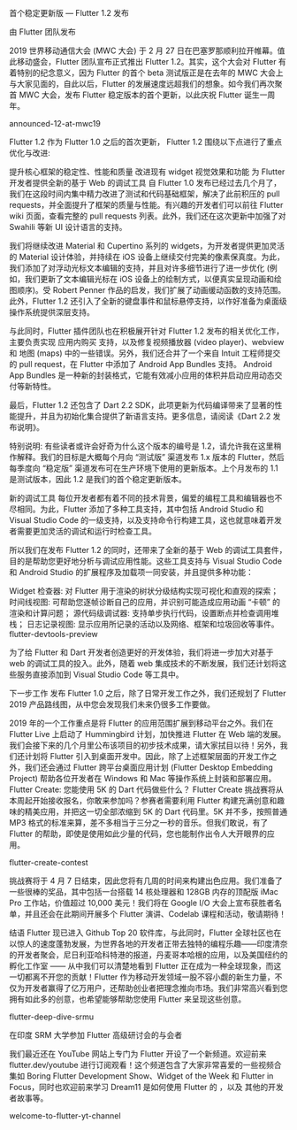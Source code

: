 首个稳定更新版 — Flutter 1.2 发布
 
由 Flutter 团队发布

2019 世界移动通信大会 (MWC 大会) 于 2 月 27 日在巴塞罗那顺利拉开帷幕。值此移动盛会，Flutter 团队宣布正式推出 Flutter 1.2。其实，这个大会对 Flutter 有着特别的纪念意义，因为 Flutter 的首个 beta 测试版正是在去年的 MWC 大会上与大家见面的，自此以后，Flutter 的发展速度远超我们的想象。如今我们再次聚首 MWC 大会，发布 Flutter 稳定版本的首个更新，以此庆祝 Flutter 诞生一周年。

announced-12-at-mwc19

Flutter 1.2
作为 Flutter 1.0 之后的首次更新， Flutter 1.2 围绕以下点进行了重点优化与改进:

提升核心框架的稳定性、性能和质量
改进现有 widget 视觉效果和功能
为 Flutter 开发者提供全新的基于 Web 的调试工具
自 Flutter 1.0 发布已经过去几个月了，我们在这段时间内集中精力改进了测试和代码基础框架，解决了此前积压的 pull requests，并全面提升了框架的质量与性能。有兴趣的开发者们可以前往 Flutter wiki 页面，查看完整的 pull requests 列表。此外，我们还在这次更新中加强了对 Swahili 等新 UI 设计语言的支持。

我们将继续改进 Material 和 Cupertino 系列的 widgets，为开发者提供更加灵活的 Material 设计体验，并持续在 iOS 设备上继续交付完美的像素保真度。为此，我们添加了对浮动光标文本编辑的支持，并且对许多细节进行了进一步优化 (例如，我们更新了文本编辑光标在 iOS 设备上的绘制方式，以便真实呈现动画和绘图顺序)。受 Robert Penner 作品的启发，我们扩展了动画缓动函数的支持范围。此外，Flutter 1.2 还引入了全新的键盘事件和鼠标悬停支持，以作好准备为桌面级操作系统提供深层支持。

与此同时，Flutter 插件团队也在积极展开针对 Flutter 1.2 发布的相关优化工作，主要负责实现 应用内购买 支持，以及修复视频播放器 (video player)、webview 和 地图 (maps) 中的一些错误。另外，我们还合并了一个来自 Intuit 工程师提交的 pull request，在 Flutter 中添加了 Android App Bundles 支持。 Android App Bundles 是一种新的封装格式，它能有效减小应用的体积并启动应用动态交付等新特性。

最后，Flutter 1.2 还包含了 Dart 2.2 SDK，此项更新为代码编译带来了显著的性能提升，并且为初始化集合提供了新语言支持。更多信息，请阅读《Dart 2.2 发布说明》。

特别说明: 有些读者或许会好奇为什么这个版本的编号是 1.2，请允许我在这里稍作解释。我们的目标是大概每个月向 “测试版” 渠道发布 1.x 版本的 Flutter，然后每季度向 “稳定版” 渠道发布可在生产环境下使用的更新版本。上个月发布的 1.1 是测试版本，因此 1.2 是我们的首个稳定更新版本。

新的调试工具
每位开发者都有着不同的技术背景，偏爱的编程工具和编辑器也不尽相同。为此，Flutter 添加了多种工具支持，其中包括 Android Studio 和 Visual Studio Code 的一级支持，以及支持命令行构建工具，这也就意味着开发者需要更加灵活的调试和运行时检查工具。

所以我们在发布 Flutter 1.2 的同时，还带来了全新的基于 Web 的调试工具套件，目的是帮助您更好地分析与调试应用性能。这些工具支持与 Visual Studio Code 和 Android Studio 的扩展程序及加载项一同安装，并且提供多种功能：

Widget 检查器: 对 Flutter 用于渲染的树状分级结构实现可视化和直观的探索；
时间线视图: 可帮助您逐帧诊断自己的应用，并识别可能造成应用动画 “卡顿” 的渲染和计算问题；
源代码级调试器: 支持单步执行代码，设置断点并检查调用堆栈；
日志记录视图: 显示应用所记录的活动以及网络、框架和垃圾回收等事件。
flutter-devtools-preview

为了给 Flutter 和 Dart 开发者创造更好的开发体验，我们将进一步加大对基于 web 的调试工具的投入。此外，随着 web 集成技术的不断发展，我们还计划将这些服务直接添加到 Visual Studio Code 等工具中。

下一步工作
发布 Flutter 1.0 之后，除了日常开发工作之外，我们还规划了 Flutter 2019 产品路线图，从中您会发现我们未来仍很多工作要做。

2019 年的一个工作重点是将 Flutter 的应用范围扩展到移动平台之外。我们在 Flutter Live 上启动了 Hummingbird 计划，加快推进 Flutter 在 Web 端的发展。我们会接下来的几个月里公布该项目的初步技术成果，请大家拭目以待！另外，我们还计划将 Flutter 引入到桌面开发中。因此，除了上述框架层面的开发工作之外，我们还会通过 Flutter 跨平台桌面应用计划 (Flutter Desktop Embedding Project) 帮助各位开发者在 Windows 和 Mac 等操作系统上封装和部署应用。
Flutter Create: 您能使用 5K 的 Dart 代码做些什么？
Flutter Create 挑战赛将从本周起开始接收报名，你敢来参加吗？参赛者需要利用 Flutter 构建充满创意和趣味的精美应用，并把这一切全部浓缩到 5K 的 Dart 代码里。5K 并不多，按照普通 MP3 格式的标准来算，差不多相当于三分之一秒的音乐。但我们敢说，有了 Flutter 的帮助，即使是使用如此少量的代码，您也能制作出令人大开眼界的应用。

flutter-create-contest

挑战赛将于 4 月 7 日结束，因此您将有几周的时间来构建出色应用。我们准备了一些很棒的奖品，其中包括一台搭载 14 核处理器和 128GB 内存的顶配版 iMac Pro 工作站，价值超过 10,000 美元！我们将在 Google I/O 大会上宣布获胜者名单，并且还会在此期间开展多个 Flutter 演讲、Codelab 课程和活动，敬请期待！

结语
Flutter 现已进入 Github Top 20 软件库，与此同时，Flutter 全球社区也在以惊人的速度蓬勃发展，为世界各地的开发者正带去独特的编程乐趣——印度清奈的开发者聚会，尼日利亚哈科特港的报道，丹麦哥本哈根的应用，以及美国纽约的孵化工作室 —— 从中我们可以清楚地看到 Flutter 正在成为一种全球现象，而这一切都离不开您的贡献！Flutter 作为移动开发领域一股不容小觑的新生力量，不仅为开发者赢得了亿万用户，还帮助创业者把理念推向市场。我们非常高兴看到您拥有如此多的创意，也希望能够帮助您使用 Flutter 来呈现这些创意。

flutter-deep-dive-srmu

在印度 SRM 大学参加 Flutter 高级研讨会的与会者

我们最近还在 YouTube 网站上专门为 Flutter 开设了一个新频道。欢迎前来 flutter.dev/youtube 进行订阅观看！这个频道包含了大家非常喜爱的一些视频合集如 Boring Flutter Development Show、Widget of the Week 和 Flutter in Focus，同时也欢迎前来学习 Dream11 是如何使用 Flutter 的 ，以及 其他的开发者故事等。

welcome-to-flutter-yt-channel


